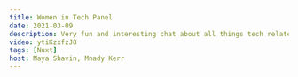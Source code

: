```yaml
---
title: Women in Tech Panel
date: 2021-03-09
description: Very fun and interesting chat about all things tech related and how we have all just changed jobs, how long we stay in jobs, what we do when we consider moving jobs and so much more.
video: ytiKzxfzJ8
tags: [Nuxt]
host: Maya Shavin, Mnady Kerr
---
```

